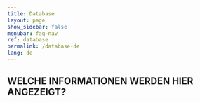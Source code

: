```yaml
---
title: Database
layout: page
show_sidebar: false
menubar: faq-nav
ref: database
permalink: /database-de
lang: de
---
```


## WELCHE INFORMATIONEN WERDEN HIER ANGEZEIGT?